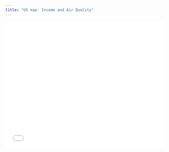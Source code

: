 ```yaml
---
title: "US map: Income and Air Quality"
---
```


<iframe src="/plotly/plot.html" width="100%" height="400px" style="border:none;"></iframe>
